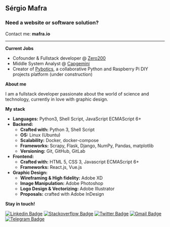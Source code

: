 ## **Sérgio Mafra**

### Need a website or software solution?
Contact me: **mafra.io**

<hr>

**Current Jobs**

- Cofounder & Fullstack developer @ [Zero200](zero200.io)
- Middle System Analyst @ [Capgemini](https://capgemini.com)
- Creator of [Pybotics](pybotics.com), a collaborative Python and Raspberry Pi DIY projects platform (under construction)

**About me**

I am a fullstack developer passionate about the world of science and technology, currently in love with graphic design.

**My stack**

- **Languages:** Python3, Shell Script, JavaScript ECMAScript 6+
- **Backend:**
  - **Crafted with:** Python 3, Shell Script
  - **OS:** Linux (Ubuntu)
  - **Scalability:** Docker, docker-compose
  - **Frameworks:** Scrapy, Flask, Django, NumPy, Pandas, matplotlib
  - **Versioning:** Git, GitHub, GitLab
- **Frontend:**
  - **Crafted with:** HTML 5, CSS 3, Javascript ECMAScript 6+
  - **Frameworks:** React.js, Vue.js
- **Graphic Design:**
  - **Wireframing & High fidelity:** Adobe XD
  - **Image Manipulation:** Adobe Photoshop
  - **Logo Design & Vectorizing:** Adobe Illustrator
  - **Proposals:** crafted with Adobe InDesign

**Stay in touch!**

[![Linkedin Badge](https://img.shields.io/badge/-LinkedIn-blue?style=flat-square&logo=Linkedin&logoColor=white&link=https://www.linkedin.com/in/sergiomafra/)](https://www.linkedin.com/in/sergiomafra/)
[![Stackoverflow Badge](https://img.shields.io/badge/-Stackoverflow-4CA143?style=flat-square&logo=Stackoverflow&logoColor=white&link=https://stackoverflow.com/users/5626286/sergiomafra)](https://stackoverflow.com/users/5626286/sergiomafra)
[![Twitter Badge](https://img.shields.io/badge/-Twitter-1ca0f1?style=flat-square&labelColor=1ca0f1&logo=twitter&logoColor=white&link=https://twitter.com/sergiomafra)](https://twitter.com/sergiomafra)
[![Gmail Badge](https://img.shields.io/badge/-Gmail-c14438?style=flat-square&logo=Gmail&logoColor=white&link=mailto:sergio@mafra.io)](mailto:sergio@mafra.io)
[![Telegram Badge](https://img.shields.io/badge/-Telegram-1ca0f1?style=flat-square&labelColor=1ca0f1&logo=telegram&logoColor=white&link=https://t.me/sergiomafra)](https://t.me/sergiomafra)

<!--
**sergiomafra/sergiomafra** is a ✨ _special_ ✨ repository because its `README.md` (this file) appears on your GitHub profile.

Here are some ideas to get you started:

- 🔭 I’m currently working on ...
- 🌱 I’m currently learning ...
- 👯 I’m looking to collaborate on ...
- 🤔 I’m looking for help with ...
- 💬 Ask me about ...
- 📫 How to reach me: ...
- 😄 Pronouns: ...
- ⚡ Fun fact: ...
-->